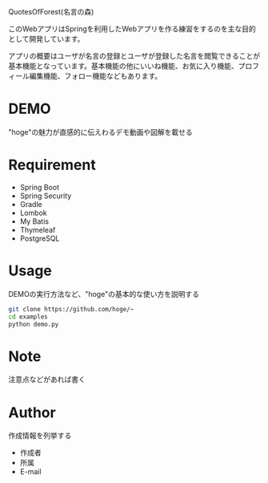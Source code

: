 QuotesOfForest(名言の森)
 
 このWebアプリはSpringを利用したWebアプリを作る練習をするのを主な目的として開発しています。

 アプリの概要はユーザが名言の登録とユーザが登録した名言を閲覧できることが基本機能となっています。基本機能の他にいいね機能、お気に入り機能、プロフィール編集機能、フォロー機能などもあります。
# DEMO
 
"hoge"の魅力が直感的に伝えわるデモ動画や図解を載せる
 
# Requirement
 
* Spring Boot
* Spring Security
* Gradle
* Lombok
* My Batis
* Thymeleaf
* PostgreSQL

# Usage
 
DEMOの実行方法など、"hoge"の基本的な使い方を説明する
 
```bash
git clone https://github.com/hoge/~
cd examples
python demo.py
```
 
# Note
 
注意点などがあれば書く
 
# Author
 
作成情報を列挙する
 
* 作成者
* 所属
* E-mail
